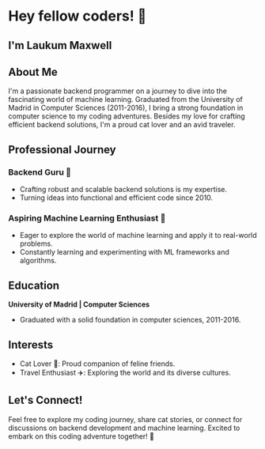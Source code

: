 # Hey fellow coders! 👋

## I'm Laukum Maxwell

## About Me
I'm a passionate backend programmer on a journey to dive into the fascinating world of machine learning. Graduated from the University of Madrid in Computer Sciences (2011-2016), I bring a strong foundation in computer science to my coding adventures. Besides my love for crafting efficient backend solutions, I'm a proud cat lover and an avid traveler.

## Professional Journey

### Backend Guru 🚀
- Crafting robust and scalable backend solutions is my expertise.
- Turning ideas into functional and efficient code since 2010.

### Aspiring Machine Learning Enthusiast 🤖
- Eager to explore the world of machine learning and apply it to real-world problems.
- Constantly learning and experimenting with ML frameworks and algorithms.

## Education
**University of Madrid | Computer Sciences**
- Graduated with a solid foundation in computer sciences, 2011-2016.

## Interests
- Cat Lover 🐾: Proud companion of feline friends.
- Travel Enthusiast ✈️: Exploring the world and its diverse cultures.

## Let's Connect!

Feel free to explore my coding journey, share cat stories, or connect for discussions on backend development and machine learning. Excited to embark on this coding adventure together! 🚀

